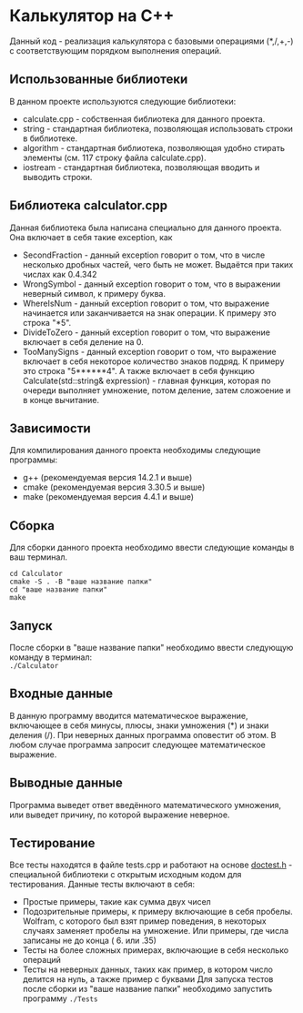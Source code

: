 # Калькулятор на С++
Данный код - реализация калькулятора с базовыми операциями (*,/,+,-) с соответствующим порядком выполнения операций.

## Использованные библиотеки
В данном проекте используются следующие библиотеки:
- calculate.cpp - собственная библиотека для данного проекта.
- string - стандартная библиотека, позволяющая использовать строки в библиотеке.
- algorithm - стандартная библиотека, позволяющая удобно стирать элементы (см. 117 строку файла calculate.cpp).
- iostream - стандартная библиотека, позволяющая вводить и выводить строки.

## Библиотека calculator.cpp
Данная библиотека была написана специально для данного проекта. Она включает в себя такие exception, как
- SecondFraction - данный exception говорит о том, что в числе несколько дробных частей, чего быть не может. Выдаётся при таких числах как 0.4.342
- WrongSymbol - данный exception говорит о том, что в выражении неверный символ, к примеру буква.
- WhereIsNum - данный exception говорит о том, что выражение начинается или заканчивается на знак операции. К примеру это строка "*5".
- DivideToZero - данный exception говорит о том, что выражение включает в себя деление на 0.
- TooManySigns - данный exception говорит о том, что выражение включает в себя некоторое количество знаков подряд. К примеру это строка "5******4".
А также включает в себя функцию Calculate(std::string& expression) - главная функция, которая по очереди выполняет умножение, потом деление, затем сложоение и в конце вычитание.

## Зависимости
Для компилирования данного проекта необходимы следующие программы:
- g++ (рекомендуемая версия 14.2.1 и выше)
- cmake (рекомендуемая версия 3.30.5 и выше)
- make (рекомендуемая версия 4.4.1 и выше)

## Сборка
Для сборки данного проекта необходимо ввести следующие команды в ваш терминал.
```git clone https://github.com/GooDoG337/Calculator.git
cd Calculator
cmake -S . -B "ваше название папки"
cd "ваше название папки"
make
```

## Запуск
После сборки в "ваше название папки" необходимо ввести следующую команду в терминал:<br>
`./Calculator`

## Входные данные
В данную программу вводится математическое выражение, включающее в себя минусы, плюсы, знаки умножения (*) и знаки деления (/). При неверных данных программа оповестит об этом. В любом случае программа запросит следующее математическое выражение.

## Выводные данные
Программа выведет ответ введённого математического умножения, или выведет причину, по которой выражение неверное.

## Тестирование 
Все тесты находятся в файле tests.cpp и работают на основе [doctest.h](https://github.com/doctest/doctest) - специальной библиотеки с открытым исходным кодом для тестирования. Данные тесты включают в себя:
- Простые примеры, такие как сумма двух чисел
- Подозрительные примеры, к примеру включающие в себя пробелы. Wolfram, с которого был взят пример поведения, в некоторых случаях заменяет пробелы на умножение. Или примеры, где числа записаны не до конца ( 6. или .35)
- Тесты на более сложных примерах, включающие в себя несколько операций
- Тесты на неверных данных, таких как пример, в котором число делится на нуль, а также пример с буквами
Для запуска тестов после сборки из "ваше название папки" необходимо запустить программу
`./Tests` 

